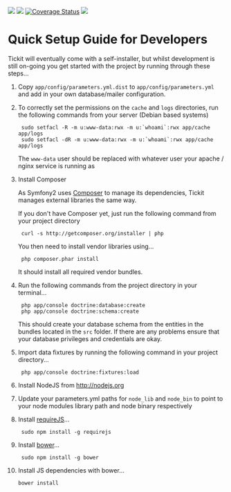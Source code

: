 <a href='http://travis-ci.org/#!/tickit-project/tickit'><img src='https://secure.travis-ci.org/tickit-project/tickit.png' /></a>
<a href="https://www.versioneye.com/user/projects/51962575463e9a000200f930" id="show_dep_badge_window" role="button" data-toggle="modal"><img id="dependency_badge" src="https://www.versioneye.com/user/projects/51962575463e9a000200f930/badge.png"></a>
<a href='https://coveralls.io/r/tickit-project/tickit?branch=development'><img src='https://coveralls.io/repos/tickit-project/tickit/badge.png?branch=development' alt='Coverage Status' /></a>
<a href='https://insight.sensiolabs.com/projects/6df2a619-514e-4e42-b9b2-d7fdceeb357f'><img src='https://insight.sensiolabs.com/projects/6df2a619-514e-4e42-b9b2-d7fdceeb357f/mini.png' /></a>


# Quick Setup Guide for Developers #

Tickit will eventually come with a self-installer, but whilst development is still on-going you get started with the project by
running through these steps...

1. Copy `app/config/parameters.yml.dist` to `app/config/parameters.yml` and add in your own database/mailer configuration.

2. To correctly set the permissions on the `cache` and `logs` directories, run the following commands from your server (Debian based systems)

        sudo setfacl -R -m u:www-data:rwx -m u:`whoami`:rwx app/cache app/logs
        sudo setfacl -dR -m u:www-data:rwx -m u:`whoami`:rwx app/cache app/logs

   The `www-data` user should be replaced with whatever user your apache / nginx service is running as


3. Install Composer

   As Symfony2 uses [Composer][1] to manage its dependencies, Tickit manages external libraries the same way.

   If you don't have Composer yet, just run the following command from your project directory

        curl -s http://getcomposer.org/installer | php

   You then need to install vendor libraries using...

        php composer.phar install

   It should install all required vendor bundles.

4. Run the following commands from the project directory in your terminal...

        php app/console doctrine:database:create
        php app/console doctrine:schema:create

   This should create your database schema from the entities in the bundles located in the `src` folder. If there are any problems ensure that your database privileges and credentials are okay.

5. Import data fixtures by running the following command in your project directory...

        php app/console doctrine:fixtures:load

6. Install NodeJS from http://nodejs.org

7. Update your parameters.yml paths for `node_lib` and `node_bin` to point to your node modules library path and node binary respectively

8. Install [requireJS][2]...

        sudo npm install -g requirejs

9. Install [bower][3]...

        sudo npm install -g bower

10. Install JS dependencies with bower...

        bower install

[1]:  http://getcomposer.org/
[2]:  http://requirejs.org/
[3]:  http://twitter.github.com/bower/